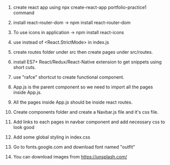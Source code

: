 1. create react app using npx create-react-app portfolio-practice1 command

2. install react-router-dom -> npm install react-router-dom

3. To use icons in application -> npm install react-icons

4. use <BrowserRouter> instead of <React.StrictMode> in index.js

5. create routes folder under src then create pages under src/routes.

6. install ES7+ React/Redux/React-Native extension to get snippets using short cuts.

7. use "rafce" shortcut to create functional component.

8. App.js is the parent component so we need to import all the pages inside App.js.

9. All the pages inside App.js should be inside react routes.

10. Create components folder and create a Navbar.js file and it's css file.

11. Add links to each pages in navbar component and add necessary css to look good

12. Add some global styling in index.css

11. Go to fonts.google.com and download font named "outfit"

12. You can download images from https://unsplash.com/